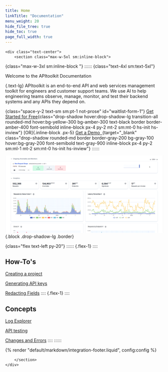 ```yaml
---
title: Home
linkTitle: "Documentation"
menu_weight: 20
hide_file_tree: true
hide_toc: true
page_full_width: true
---
```


``` =html
<div class="text-center">
    <section class="max-w-5xl sm:inline-block">
```

{class="max-w-3xl sm:inline-block "}
::::::
{class="text-4xl sm:text-5xl"}

Welcome to the APItoolkit Documentation

{.text-lg}
APItoolkit is an end-to-end API and web services management toolkit for engineers and customer support teams. We use AI to help engineering teams observe, manage, monitor, and test their backend systems and any APIs they depend on.

{class="space-y-2 text-sm sm:pt-1 not-prose" id="waitlist-form-1"}
[Get Started for Free](https://app.apitoolkit.io){class="drop-shadow hover:drop-shadow-lg transition-all rounded-md hover:bg-yellow-300 bg-amber-300 text-black border border-amber-400 font-semibold inline-block px-4 py-2 mt-2 sm:mt-0 hs-init hs-inview"}
[OR]{.inline-block .px-5}
[Get a Demo &nbsp;](https://calendar.app.google/1a4HG5GZYv1sjjZG6){target="_blank" class="drop-shadow rounded-md border border-gray-200 bg-gray-100 hover:bg-gray-200 font-semibold text-gray-900 inline-block px-4 py-2 sm:ml-1 mt-2 sm:mt-0 hs-init hs-inview"}
::::::

![APItoolkit Dashboard screenshot](/assets/img/dashboard.png){.block .drop-shadow-lg .border}

{class="flex text-left py-20"}
::::::
{.flex-1}
::::

## How-To's

[Creating a project](/docs/documentation/dashboard/creating-a-project)

[Generating API keys](/docs/documentation/dashboard/generating-api-keys)

[Redacting Fields](/docs/documentation/dashboard/redacting-fields)
::::
{.flex-1}
::::

## Concepts

[Log Explorer](/docs/documentation/dashboard/log-explorer)

[API testing](/docs/documentation/dashboard/master-api-testing)

[Changes and Errors](/docs/documentation/dashboard/changes-and-errors)
::::
::::::

{% render "default/markdown/integration-footer.liquid", config:config %}

```=html
    </section>
</div>
```
